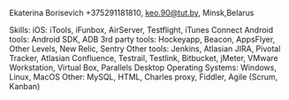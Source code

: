 Ekaterina Borisevich
+375291181810, keo.90@tut.by, Minsk,Belarus

Skills:
iOS: iTools, iFunbox, AirServer, Testflight, iTunes Connect
Android tools: Android SDK, ADB
3rd party tools: Hockeyapp, Beacon, AppsFlyer, Other Levels, New Relic, Sentry
Other tools: Jenkins, Atlasian JIRA, Pivotal Tracker, Atlasian Confluence, Testrail, Testlink, Bitbucket, jMeter, VMware Workstation, Virtual Box, Parallels Desktop
Operating Systems: Windows, Linux, MacOS
Other: MySQL, HTML, Charles proxy, Fiddler, Agile (Scrum, Kanban)
